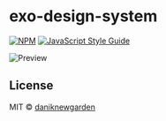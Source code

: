 # exo-design-system

[![NPM](https://img.shields.io/npm/v/@daniknewgarden/exo-design-system.svg)](https://www.npmjs.com/package/@daniknewgarden/exo-design-system) [![JavaScript Style Guide](https://img.shields.io/badge/code_style-standard-brightgreen.svg)](https://standardjs.com)

![Preview](https://raw.githubusercontent.com/daniknewgarden/exo-ui/main/example/screenshots/exo-preview.png)

## License

MIT © [daniknewgarden](https://github.com/daniknewgarden)
